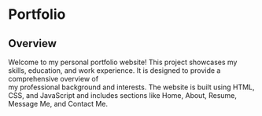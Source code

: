 # Portfolio 
## Overview
Welcome to my personal portfolio website! This project showcases my skills, education, and work experience. It is designed to provide a comprehensive overview of \
my professional background and interests. The website is built using HTML, CSS, and JavaScript and includes sections like Home, About, Resume, Message Me, and Contact Me.
